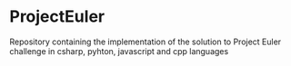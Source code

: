 # ProjectEuler
Repository containing the implementation of the solution to Project Euler challenge in csharp, pyhton, javascript and cpp languages
